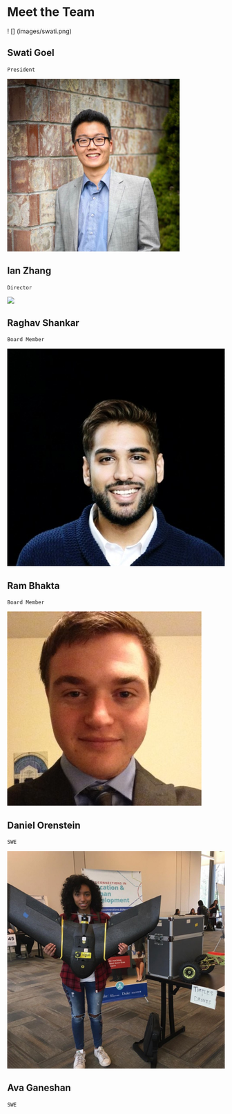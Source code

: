 # Meet the Team


! [] (images/swati.png)

## Swati Goel
    President
    
![](images/ian.png)

## Ian Zhang
    Director
    
![](images/raghav.png)

## Raghav Shankar
    Board Member
    
![](images/ram.png)

## Ram Bhakta
    Board Member
    
![](images/dan.png)

## Daniel Orenstein
    SWE
    
![](images/av.png)

## Ava Ganeshan
    SWE


